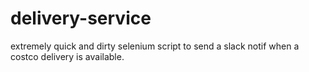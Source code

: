 # delivery-service

extremely quick and dirty selenium script to send a slack notif when a costco delivery is available. 
